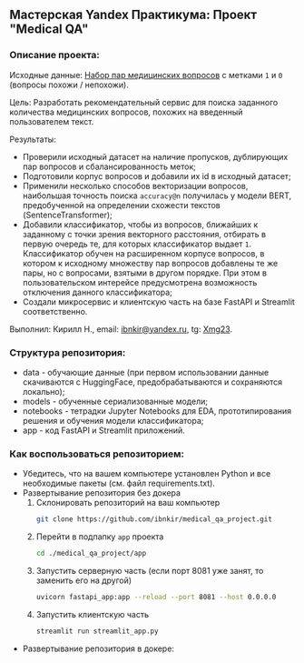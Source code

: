 ## Мастерская Yandex Практикума: Проект "Medical QA"

### Описание проекта:
Исходные данные:
[Набор пар медицинских вопросов](https://huggingface.co/datasets/medical_questions_pairs) с метками `1` и `0` (вопросы похожи / непохожи).

Цель: Разработать рекомендательный сервис для поиска заданного количества медицинских вопросов, похожих на введенный пользователем текст.

Результаты:
* Проверили исходный датасет на наличие пропусков, дублирующих пар вопросов и сбалансированность меток;
* Подготовили корпус вопросов и добавили их id в исходный датасет;
* Применили несколько способов векторизации вопросов, наибольшая точность поиска `accuracy@n` получилась у модели BERT, предобученной на определении схожести текстов (SentenceTransformer);
* Добавили классификатор, чтобы из вопросов, ближайших к заданному с точки зрения векторного расстояния, отбирать в первую очередь те, для которых классификатор выдает `1`.
Классификатор обучен на расширенном корпусе вопросов, в котором к исходному множеству пар вопросов добавлены те же пары, но с вопросами,
взятыми в другом порядке. При этом в пользовательском интерейсе предусмотрена возможность отключения данного классификатора;
* Создали микросервис и клиентскую часть на базе FastAPI и Streamlit соответственно.

Выполнил:
Кирилл Н., email: ibnkir@yandex.ru, tg: [Xmg23](https://t.me/Xmg23).

### Структура репозитория:
* data - обучающие данные (при первом использовании данные скачиваются с HuggingFace, предобрабатываются и сохраняются локально);
* models - обученные сериализованные модели;
* notebooks - тетрадки Jupyter Notebooks для EDA, прототипирования решения и обучения модели классификатора;
* app - код FastAPI и Streamlit приложений.

### Как воспользоваться репозиторием:
* Убедитесь, что на вашем компьютере установлен Python и все необходимые пакеты (см. файл requirements.txt).
* Развертывание репозитория без докера
   1. Склонировать репозиторий на ваш компьютер
      ```bash
      git clone https://github.com/ibnkir/medical_qa_project.git
      ```
   2. Перейти в подпапку `app` проекта
      ```bash
      cd ./medical_qa_project/app
       ```
   3. Запустить серверную часть (если порт 8081 уже занят, то заменить его на другой)
      ```bash
      uvicorn fastapi_app:app --reload --port 8081 --host 0.0.0.0
      ```
   4. Запустить клиентскую часть
      ```bash
      streamlit run streamlit_app.py
      ```
* Развертывание репозитория в докере:
